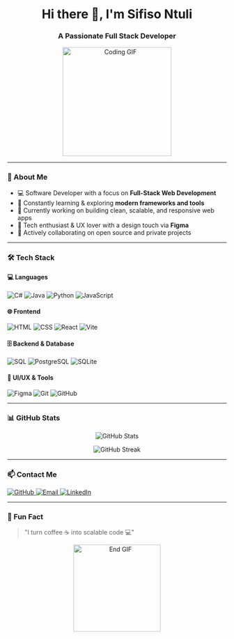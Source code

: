 <!-- Profile README for GitHub - You can name this file README.md in your GitHub profile repository (username/username) -->

<h1 align="center">Hi there 👋, I'm Sifiso Ntuli</h1>
<h3 align="center">A Passionate Full Stack Developer</h3>

<p align="center">
  <img src="https://media.giphy.com/media/qgQUggAC3Pfv687qPC/giphy.gif" width="250" alt="Coding GIF">
</p>

---

### 🚀 About Me

- 💻 Software Developer with a focus on **Full-Stack Web Development**
- 🌱 Constantly learning & exploring **modern frameworks and tools**
- 🔭 Currently working on building clean, scalable, and responsive web apps
- 🎯 Tech enthusiast & UX lover with a design touch via **Figma**
- 🤝 Actively collaborating on open source and private projects

---

### 🛠️ Tech Stack

#### 💻 Languages
![C#](https://img.shields.io/badge/C%23-239120?style=flat&logo=c-sharp&logoColor=white)
![Java](https://img.shields.io/badge/Java-ED8B00?style=flat&logo=java&logoColor=white)
![Python](https://img.shields.io/badge/Python-3670A0?style=flat&logo=python&logoColor=white)
![JavaScript](https://img.shields.io/badge/JavaScript-F7DF1E?style=flat&logo=javascript&logoColor=black)

#### 🌐 Frontend
![HTML](https://img.shields.io/badge/HTML5-E34F26?style=flat&logo=html5&logoColor=white)
![CSS](https://img.shields.io/badge/CSS3-1572B6?style=flat&logo=css3&logoColor=white)
![React](https://img.shields.io/badge/React-20232A?style=flat&logo=react&logoColor=61DAFB)
![Vite](https://img.shields.io/badge/Vite-646CFF?style=flat&logo=vite&logoColor=white)

#### 🗄️ Backend & Database
![SQL](https://img.shields.io/badge/SQL-4479A1?style=flat&logo=postgresql&logoColor=white)
![PostgreSQL](https://img.shields.io/badge/PostgreSQL-336791?style=flat&logo=postgresql&logoColor=white)
![SQLite](https://img.shields.io/badge/SQLite-003B57?style=flat&logo=sqlite&logoColor=white)

#### 🎨 UI/UX & Tools
![Figma](https://img.shields.io/badge/Figma-F24E1E?style=flat&logo=figma&logoColor=white)
![Git](https://img.shields.io/badge/Git-F05032?style=flat&logo=git&logoColor=white)
![GitHub](https://img.shields.io/badge/GitHub-181717?style=flat&logo=github&logoColor=white)

---

### 📊 GitHub Stats

<p align="center">
  <img src="https://github-readme-stats.vercel.app/api?username=SfisoN&show_icons=true&theme=radical" alt="GitHub Stats" />
</p>

<p align="center">
  <img src="https://github-readme-streak-stats.herokuapp.com/?user=SfisoN&theme=radical" alt="GitHub Streak" />
</p>

---

### 📫 Contact Me

<p>
  <a href="https://github.com/SfisoN" target="_blank">
    <img src="https://img.shields.io/badge/GitHub-%23181717.svg?&style=flat&logo=github&logoColor=white" alt="GitHub" />
  </a>
  <a href="mailto:sifisontulisn88@gmail.com" target="_blank">
    <img src="https://img.shields.io/badge/Email-D14836?style=flat&logo=gmail&logoColor=white" alt="Email" />
  </a>
  <a href="https://www.linkedin.com/in/sifiso-ntuli-565b40298" target="_blank">
    <img src="https://img.shields.io/badge/LinkedIn-0077B5?style=flat&logo=linkedin&logoColor=white" alt="LinkedIn" />
  </a>
</p>

---

### 🎉 Fun Fact

> "I turn coffee ☕ into scalable code 💻"

<!-- Optional Footer Gif -->
<p align="center">
  <img src="https://media.giphy.com/media/13HgwGsXF0aiGY/giphy.gif" width="200" alt="End GIF">
</p>
